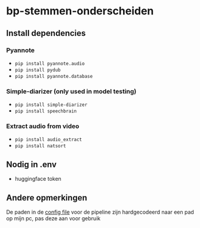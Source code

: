 # bp-stemmen-onderscheiden

## Install dependencies

### Pyannote
* `pip install pyannote.audio`
* `pip install pydub`
* `pip install pyannote.database`

### Simple-diarizer (only used in model testing)
* `pip install simple-diarizer`
* `pip install speechbrain`

### Extract audio from video
* `pip install audio_extract`
* `pip install natsort`

## Nodig in .env

* huggingface token

## Andere opmerkingen

De paden in de [config file](./pyannote/pipeline/config.yaml) voor de pipeline zijn hardgecodeerd naar een pad op mijn pc, pas deze aan voor gebruik